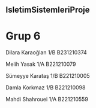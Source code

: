 ## IsletimSistemleriProje
# Grup 6 
Dilara Karaoğlan 1/B B231210374

Melih Yasak 1/A B221210079

Sümeyye Karataş 1/B B221210005

Damla Korkmaz 1/B B221210098

Mahdi Shahrouei 1/A B221210559



